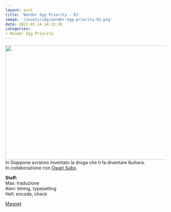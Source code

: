 ```yaml
---
layout: post
title: 'Wonder Egg Priority - 01'
image: '/assets/img/wonder-egg-priority-01.png'
date: 2021-01-14 14:13:28
categories:
- Wonder Egg Priority
---
```


<img src='{{ page.image }}' alt='' width='640' height='360'>
In Giappone avranno inventato la droga che ti fa diventare Ikuhara.<br>
In collaborazione con <a href='https://owarisubs.lacumpa.biz/'>Owari Subs</a>.<br>

<b>Staff:</b><br>
Max: traduzione<br>
Alen: timing, typesetting<br>
Hell: encode, check<br>

<a href='magnet:?xt=urn:btih:ffed6d59dc3826c4f9906e86be875d9eb217b832&dn=%5BOmnivium-Owari%5D%20Wonder%20Egg%20Priority%20-%2001%20%5B576CBA9E%5D.mkv&tr=http%3A%2F%2Fnyaa.tracker.wf%3A7777%2Fannounce&tr=udp%3A%2F%2Fopen.stealth.si%3A80%2Fannounce&tr=udp%3A%2F%2Ftracker.opentrackr.org%3A1337%2Fannounce&tr=udp%3A%2F%2Ftracker.coppersurfer.tk%3A6969%2Fannounce&tr=udp%3A%2F%2Fexodus.desync.com%3A6969%2Fannounce'>Magnet</a>
